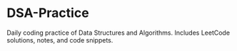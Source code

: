 # DSA-Practice
Daily coding practice of Data Structures and Algorithms. Includes LeetCode solutions, notes, and code snippets.
